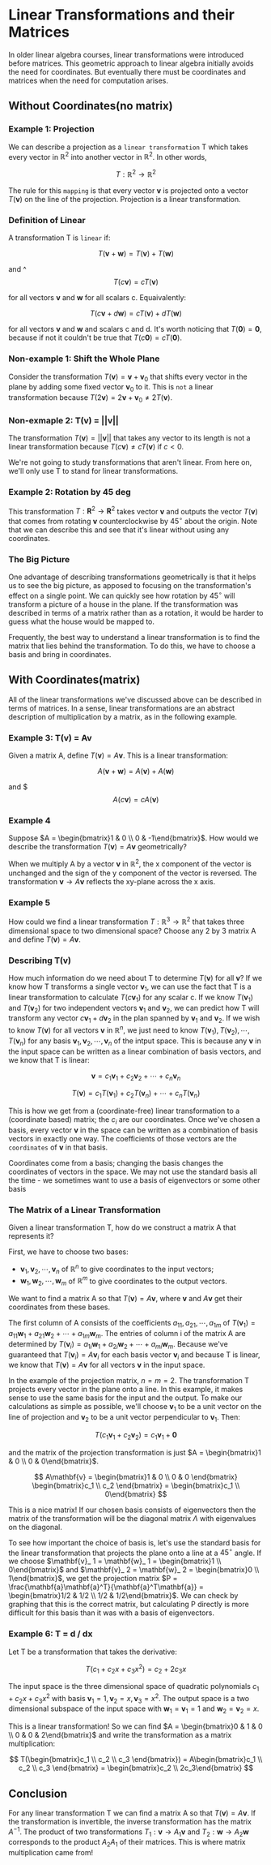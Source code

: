 # Linear Transformations and their Matrices

In older linear algebra courses, linear transformations were introduced before matrices. This geometric approach to linear algebra initially avoids the need for coordinates. But eventually there must be coordinates and matrices when the need for computation arises.

## Without Coordinates(no matrix)

### Example 1: Projection

We can describe a projection as a `linear transformation` T which takes every vector in $\mathbb{R}^2$ into another vector in $\mathbb{R}^2$. In other words,

$$
T : \mathbb{R}^2 \to \mathbb{R}^2
$$

The rule for this `mapping` is that every vector $\mathbf{v}$ is projected onto a vector $T(\mathbf{v})$ on the line of the projection. Projection is a linear transformation.

### Definition of Linear

A transformation T is `linear` if:

$$
T(\mathbf{v} + \mathbf{w}) = T(\mathbf{v}) + T(\mathbf{w})
$$

and
^
$$
T(c\mathbf{v}) = cT(\mathbf{v})
$$

for all vectors $\mathbf{v}$ and $\mathbf{w}$ for all scalars c. Equaivalently:

$$
T(c\mathbf{v} + d\mathbf{w}) = cT(\mathbf{v}) + dT(\mathbf{w})
$$

for all vectors $\mathbf{v}$ and $\mathbf{w}$ and scalars c and d. It's worth noticing that $T(\mathbf{0}) = \mathbf{0}$, because if not it couldn't be true that $T(c\mathbf{0}) = cT(\mathbf{0})$.

### Non-example 1: Shift the Whole Plane

Consider the transformation $T(\mathbf{v}) = \mathbf{v} + \mathbf{v}_ 0$ that shifts every vector in the plane by adding some fixed vector $\mathbf{v}_ 0$ to it. This is `not` a linear transformation because $T(2\mathbf{v}) = 2\mathbf{v} + \mathbf{v}_ 0 \ne 2T(\mathbf{v})$.

### Non-exmaple 2: T(v) = ||v||

The transformation $T(\mathbf{v}) = ||\mathbf{v}||$ that takes any vector to its length is not a linear transformation because $T(c\mathbf{v}) \ne cT(\mathbf{v})$ if $c < 0$.

We're not going to study transformations that aren't linear. From here on, we'll only use T to stand for linear transformations.

### Example 2: Rotation by 45 deg

This transformation $T : \mathbf{R}^2 \to \mathbf{R}^2$ takes vector $\mathbf{v}$ and outputs the vector $T(\mathbf{v})$ that comes from rotating $\mathbf{v}$ counterclockwise by $45^{\circ}$ about the origin. Note that we can describe this and see that it's linear without using any coordinates.

### The Big Picture

One advantage of describing transformations geometrically is that it helps us to see the big picture, as apposed to focusing on the transformation's effect on a single point. We can quickly see how rotation by $45^{\circ}$ will transform a picture of a house in the plane. If the transformation was described in terms of a matrix rather than as a rotation, it would be harder to guess what the house would be mapped to.

Frequently, the best way to understand a linear transformation is to find the matrix that lies behind the transformation. To do this, we have to choose a basis and bring in coordinates.

## With Coordinates(matrix)

All of the linear transformations we've discussed above can be described in terms of matrices. In a sense, linear transformations are an abstract description of multiplication by a matrix, as in the following example.

### Example 3: T(v) = Av

Given a matrix A, define $T(\mathbf{v}) = A\mathbf{v}$. This is a linear transformation:

$$
A(\mathbf{v} + \mathbf{w}) = A(\mathbf{v}) + A(\mathbf{w})
$$

and
$
$$
A(c\mathbf{v}) = cA(\mathbf{v})
$$

### Example 4

Suppose $A = \begin{bmatrix}1 & 0 \\ 0 & -1\end{bmatrix}$. How would we describe the transformation $T(\mathbf{v}) = A\mathbf{v}$ geometrically?

When we multiply A by a vector $\mathbf{v}$ in $\mathbb{R}^2$, the x component of the vector is unchanged and the sign of the y component of the vector is reversed. The transformation $\mathbf{v} \to A\mathbf{v}$ reflects the xy-plane across the x axis.

### Example 5

How could we find a linear transformation $T : \mathbb{R}^3 \to \mathbb{R}^2$ that takes three dimensional space to two dimensional space? Choose any 2 by 3 matrix A and define $T(\mathbf{v}) = A\mathbf{v}$.

### Describing T(v)

How much information do we need about T to determine $T(\mathbf{v})$ for all $\mathbf{v}$? If we know how T transforms a single vector $\mathbf{v}_ 1$, we can use the fact that T is a linear transformation to calculate $T(c\mathbf{v}_ 1)$ for any scalar c. If we know $T(\mathbf{v}_ 1)$ and $T(\mathbf{v}_ 2)$ for two independent vectors $\mathbf{v}_ 1$ and $\mathbf{v}_ 2$, we can predict how T will transform any vector $c\mathbf{v}_ 1 + d \mathbf{v}_ 2$ in the plan spanned by $\mathbf{v}_ 1$ and $\mathbf{v}_ 2$. If we wish to know $T(\mathbf{v})$ for all vectors $\mathbf{v}$ in $\mathbb{R}^n$, we just need to know $T(\mathbf{v}_ 1), T(\mathbf{v}_ 2), \cdots, T(\mathbf{v}_ n)$ for any basis $\mathbf{v}_ 1, \mathbf{v}_ 2, \cdots, \mathbf{v}_ n$ of the intput space. This is because any $\mathbf{v}$ in the input space can be written as a linear combination of basis vectors, and we know that T is linear:

$$
\mathbf{v} = c_1 \mathbf{v}_ 1 + c_2 \mathbf{v}_ 2 + \cdots + c_n \mathbf{v}_ n
$$

$$
T(\mathbf{v}) = c_1 T(\mathbf{v}_ 1) + c_2 T(\mathbf{v}_ n) + \cdots + c_n T(\mathbf{v}_ n)
$$

This is how we get from a (coordinate-free) linear transformation to a (coordinate based) matrix; the $c_i$ are our coordinates. Once we've chosen a basis, every vector $\mathbf{v}$ in the space can be written as a combination of basis vectors in exactly one way. The coefficients of those vectors are the `coordinates` of $\mathbf{v}$ in that basis.

Coordinates come from a basis; changing the basis changes the coordinates of vectors in the space. We may not use the standard basis all the time - we sometimes want to use a basis of eigenvectors or some other basis

### The Matrix of a Linear Transformation

Given a linear transformation T, how do we construct a matrix A that represents it?

First, we have to choose two bases:

- $\mathbf{v}_ 1, \mathbf{v}_ 2, \cdots, \mathbf{v}_ n$ of $\mathbb{R}^n$ to give coordinates to the input vectors;
- $\mathbf{w}_ 1, \mathbf{w}_ 2, \cdots, \mathbf{w}_ m$ of $\mathbb{R}^m$ to give coordinates to the output vectors.

We want to find a matrix A so that $T(\mathbf{v}) = A\mathbf{v}$, where $\mathbf{v}$ and $A\mathbf{v}$ get their coordinates from these bases.

The first column of A consists of the coefficients $a_{11}, a_{21}, \cdots, a_{1m}$ of $T(\mathbf{v}_ 1) = a_{11}\mathbf{w}_ 1 + a_{21}\mathbf{w}_ 2 + \cdots + a_{1m}\mathbf{w}_ m$. The entries of column i of the matrix A are determined by $T(\mathbf{v}_ i) = a_{1i} \mathbf{w}_ 1 + a_{2i} \mathbf{w}_ 2 + \cdots + a_{mi} \mathbf{w}_ m$. Because we've guaranteed that $T(\mathbf{v}_ i) = A\mathbf{v}_ i$ for each basis vector $\mathbf{v}_ i$ and because T is linear, we know that $T(\mathbf{v}) = A\mathbf{v}$ for all vectors $\mathbf{v}$ in the input space.

In the example of the projection matrix, $n = m = 2$. The transformation T projects every vector in the plane onto a line. In this example, it makes sense to use the same basis for the input and the output. To make our calculations as simple as possible, we'll choose $\mathbf{v}_ 1$ to be a unit vector on the line of projection and $\mathbf{v}_ 2$ to be a unit vector perpendicular to $\mathbf{v}_ 1$. Then:

$$
T(c_1 \mathbf{v}_ 1 + c_2 \mathbf{v}_ 2) = c_1 \mathbf{v}_ 1 + \mathbf{0}
$$

and the matrix of the projection transformation is just $A = \begin{bmatrix}1 & 0 \\ 0 & 0\end{bmatrix}$.

$$
A\mathbf{v} = \begin{bmatrix}1 & 0 \\ 0 & 0 \end{bmatrix} \begin{bmatrix}c_1 \\ c_2 \end{bmatrix} = \begin{bmatrix}c_1 \\ 0\end{bmatrix}
$$

This is a nice matrix! If our chosen basis consists of eigenvectors then the matrix of the transformation will be the diagonal matrix $\Lambda$ with eigenvalues on the diagonal.

To see how important the choice of basis is, let's use the standard basis for the linear transformation that projects the plane onto a line at a $45^{\circ}$ angle. If we choose $\mathbf{v}_ 1 = \mathbf{w}_ 1 = \begin{bmatrix}1 \\ 0\end{bmatrix}$ and $\mathbf{v}_ 2 = \mathbf{w}_ 2 = \begin{bmatrix}0 \\ 1\end{bmatrix}$, we get the projection matrix $P = \frac{\mathbf{a}\mathbf{a}^T}{\mathbf{a}^T\mathbf{a}} = \begin{bmatrix}1/2 & 1/2 \\ 1/2 & 1/2\end{bmatrix}$. We can check by graphing that this is the correct matrix, but calculating P directly is more difficult for this basis than it was with a basis of eigenvectors.

### Example 6: T = d / dx

Let T be a transformation that takes the derivative:

$$
T(c_1 + c_2x + c_3 x^2) = c_2 + 2 c_3 x
$$

The input space is the three dimensional space of quadratic polynomials $c_1 + c_2 x + c_3 x^2$ with basis $\mathbf{v}_ 1 = 1, \mathbf{v}_ 2 = x, \mathbf{v}_ 3 = x^2$. The output space is a two dimensional subspace of the input space with $\mathbf{w}_ 1 = \mathbf{v}_ 1 = 1$ and $\mathbf{w}_ 2 = \mathbf{v}_ 2 = x$.

This is a linear transformation! So we can find $A = \begin{bmatrix}0 & 1 & 0 \\ 0 & 0 & 2\end{bmatrix}$ and write the transformation as a matrix multiplication:

$$
T(\begin{bmatrix}c_1 \\ c_2 \\ c_3 \end{bmatrix}) = A\begin{bmatrix}c_1 \\ c_2 \\ c_3 \end{bmatrix} = \begin{bmatrix}c_2 \\ 2c_3\end{bmatrix}
$$

## Conclusion

For any linear transformation T we can find a matrix A so that $T(\mathbf{v}) = A\mathbf{v}$. If the transformation is invertible, the inverse transformation has the matrix $A^{-1}$. The product of two transformations $T_1 : \mathbf{v} \to A_1 \mathbf{v}$ and $T_2 : \mathbf{w} \to A_2 \mathbf{w}$ corresponds to the product $A_2A_1$ of their matrices. This is where matrix multiplication came from!
